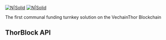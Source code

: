 [![N|Solid](https://safehaven.io/files/tb-logo.png)](https://thorblock.io/)       [![N|Solid](https://safehaven.io/img/logo_color.png)](https://safehaven.io/)

The first communal funding turnkey solution on the VechainThor Blockchain
##

## ThorBlock API


